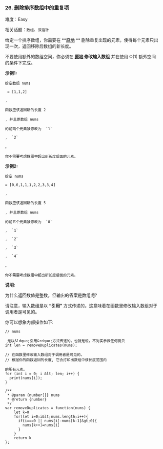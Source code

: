 ### 26. 删除排序数组中的重复项

难度：Easy

相关话题：`数组`、`双指针`

给定一个排序数组，你需要在 **[原地](http://baike.baidu.com/item/%E5%8E%9F%E5%9C%B0%E7%AE%97%E6%B3%95)
** 删除重复出现的元素，使得每个元素只出现一次，返回移除后数组的新长度。



不要使用额外的数组空间，你必须在 **[原地](https://baike.baidu.com/item/%E5%8E%9F%E5%9C%B0%E7%AE%97%E6%B3%95)
修改输入数组** 并在使用 O(1) 额外空间的条件下完成。



 **示例1:** 





```
给定数组 nums

 = [1,1,2]

, 

函数应该返回新的长度 2

, 并且原数组 nums 

的前两个元素被修改为  `1` 

,  `2` 

。 

你不需要考虑数组中超出新长度后面的元素。
```

 **示例2:** 





```
给定 nums 

= [0,0,1,1,1,2,2,3,3,4]

,

函数应该返回新的长度 5

, 并且原数组 nums 

的前五个元素被修改为  `0` 

,  `1` 

,  `2` 

,  `3` 

,  `4` 

。

你不需要考虑数组中超出新长度后面的元素。

```

 **说明:** 



为什么返回数值是整数，但输出的答案是数组呢?



请注意，输入数组是以 **&ldquo;引用&rdquo;** 方式传递的，这意味着在函数里修改输入数组对于调用者是可见的。



你可以想象内部操作如下:





```
// nums

 是以&ldquo;引用&rdquo;方式传递的。也就是说，不对实参做任何拷贝
int len = removeDuplicates(nums);

// 在函数里修改输入数组对于调用者是可见的。
// 根据你的函数返回的长度, 它会打印出数组中该长度范围内

的所有元素。
for (int i = 0; i &lt; len; i++) {
  print(nums[i]);
}

```


```
/**
 * @param {number[]} nums
 * @return {number}
 */
var removeDuplicates = function(nums) {
    let k=0
    for(let i=0;i&lt;nums.length;i++){
      if(i===0 || nums[i]-nums[k-1]&gt;0){
        nums[k++]=nums[i]
      }
    }
    return k
};



```
